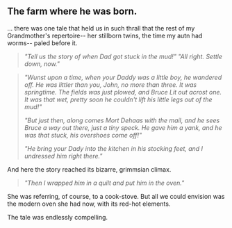 ## The farm where he was born.

... there was one tale that held us in such thrall that the rest of my Grandmother's repertoire-- her stillborn twins, the time my autn had worms-- paled before it. 
> _"Tell us the story of when Dad got stuck in the mud!"_ 
> _"All right. Settle down, now."_

>_"Wunst upon a time, when your Daddy was a little boy, he wandered off. He was littler than you, John, no more than three. It was springtime. The fields was just plowed, and Bruce Lit out acrost one. It was that wet, pretty soon he couldn't lift his little legs out of the mud!"_
>
>_"But just then, along comes Mort Dehaas with the mail, and he sees Bruce a way out there, just a tiny speck. He gave him a yank, and he was that stuck, his overshoes come off!"_
>
>_"He bring your Dady into the kitchen in his stocking feet, and I undressed him right there."_

And here the story reached its bizarre, grimmsian climax.

>_"Then I wrapped him in a quilt and put him in the oven."_

She was referring, of course, to a cook-stove.
But all we could envision was the modern oven she had now, with its red-hot elements. 

The tale was endlessly compelling.
